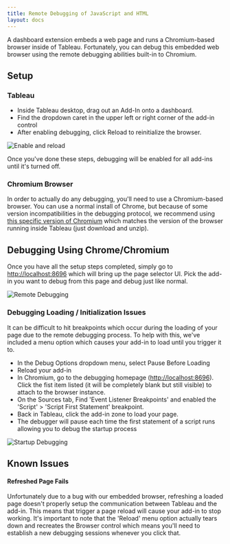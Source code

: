 ```yaml
---
title: Remote Debugging of JavaScript and HTML
layout: docs
---
```


A dashboard extension embeds a web page and runs a Chromium-based browser inside of Tableau. Fortunately, you can debug this embedded web browser using the remote debugging abilities built-in to Chromium.

## Setup
### Tableau
* Inside Tableau desktop, drag out an Add-In onto a dashboard.
* Find the dropdown caret in the upper left or right corner of the add-in control
* After enabling debugging, click Reload to reinitialize the browser.

![Enable and reload]({{site.baseurl}}/assets/TcNTYA9566.gif)

Once you've done these steps, debugging will be enabled for all add-ins until it's turned off.

### Chromium Browser
In order to actually do any debugging, you'll need to use a Chromium-based browser. You can use a normal install of Chrome, but because of some version incompatibilities in the debugging protocol, we recommend using [this specific version of Chromium](https://www.googleapis.com/download/storage/v1/b/chromium-browser-snapshots/o/Win%2F352221%2Fchrome-win32.zip?generation=1443839123039000&alt=media) which matches the version of the browser running inside Tableau (just download and unzip).

## Debugging Using Chrome/Chromium
Once you have all the setup steps completed, simply go to [http://localhost:8696](http://localhost:8696) which will bring up the page selector UI. Pick the add-in you want to debug from this page and debug just like normal.

![Remote Debugging]({{site.baseurl}}/assets/UsWdJEnOiR.gif)

### Debugging Loading / Initialization Issues
It can be difficult to hit breakpoints which occur during the loading of your page due to the remote debugging process. To help with this, we've included a menu option which causes your add-in to load until you trigger it to.
* In the Debug Options dropdown menu, select Pause Before Loading
* Reload your add-in
* In Chromium, go to the debugging homepage ([http://localhost:8696](http://localhost:8696)). Click the fist item listed (it will be completely blank but still visible) to attach to the browser instance.
* On the Sources tab, Find 'Event Listener Breakpoints' and enabled the 'Script' > 'Script First Statement' breakpoint.
* Back in Tableau, click the add-in zone to load your page.
* The debugger will pause each time the first statement of a script runs allowing you to debug the startup process

![Startup Debugging]({{site.baseurl}}/assets/foucUWBiUJ.gif)

## Known Issues
#### Refreshed Page Fails
Unfortunately due to a bug with our embedded browser, refreshing a loaded page doesn't properly setup the communication between Tableau and the add-in. This means that trigger a page reload will cause your add-in to stop working. It's important to note that the 'Reload' menu option actually tears down and recreates the Browser control which means you'll need to establish a new debugging sessions whenever you click that.

